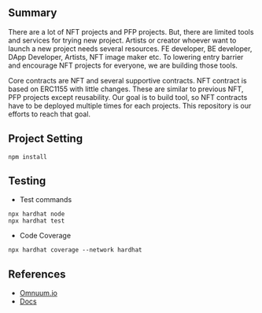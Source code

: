 ## Summary


There are a lot of NFT projects and PFP projects. But, there are limited tools and services for trying new project. Artists or creator whoever want to launch a new project needs several resources. FE developer, BE developer, DApp Developer, Artists, NFT image maker etc. To lowering entry barrier and encourage NFT projects for everyone, we are building those tools. 

Core contracts are NFT and several supportive contracts. NFT contract is based on ERC1155 with little changes. These are similar to previous NFT, PFP projects except reusability. Our goal is to build tool, so NFT contracts have to be deployed multiple times for each projects. This repository is our efforts to reach that goal.


## Project Setting

```shell
npm install
```

## Testing


- Test commands

```shell
npx hardhat node
npx hardhat test
```
- Code Coverage
```shell
npx hardhat coverage --network hardhat
```


## References

- [Omnuum.io](https://omnuum.io/)
- [Docs](https://www.omnuum.page/)
